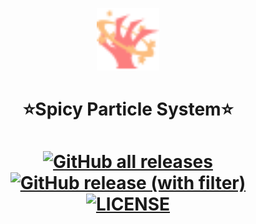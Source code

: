 
<p align="center">
<img src="https://github.com/TheRensei/godot_spicyparticlesystem/blob/main/addons/spicyparticlesystem/icons/NodeIcon.svg" width="100" height="100"/>
</p>
<h1 align="center">⭐Spicy Particle System⭐</h1>
<h1 align="center">
  <a href="https://github.com/TheRensei/godot_spicyparticlesystem/releases">
    <img alt="GitHub all releases" src="https://img.shields.io/github/downloads/TheRensei/godot_spicyparticlesystem/total">
  </a>
  <a href="https://github.com/TheRensei/godot_spicyparticlesystem/releases/latest">
    <img alt="GitHub release (with filter)" src="https://img.shields.io/github/v/release/TheRensei/godot_spicyparticlesystem?filter=beta">
  </a>
  <a href="LICENSE">
    <img src="https://img.shields.io/github/license/TheRensei/godot_spicyparticlesystem?style=flat-square" alt="LICENSE">
  </a>
</h1>



